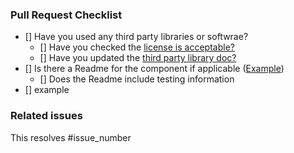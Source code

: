 ### Pull Request Checklist ###
- [] Have you used any third party libraries or softwrae?
  - [] Have you checked the [license is acceptable?](https://github.com/sardap/Capstone-2019-Data-Sharing/wiki/%2384_spike_acceptable_licenses)
  - [] Have you updated the [third party library doc?](https://docs.google.com/spreadsheets/d/1JBfES5GyR0PX2k0xXWG1XyFLgJ7_VYJK9HWqUOIve1s/edit#gid=0)
- [] Is there a Readme for the component if applicable ([Example](https://github.com/sardap/Capstone-2019-Data-Sharing/blob/Development/src/BCF/Fetcher/README.md))
  - [] Does the Readme include testing information
- [] example

### Related issues
This resolves #issue_number 
